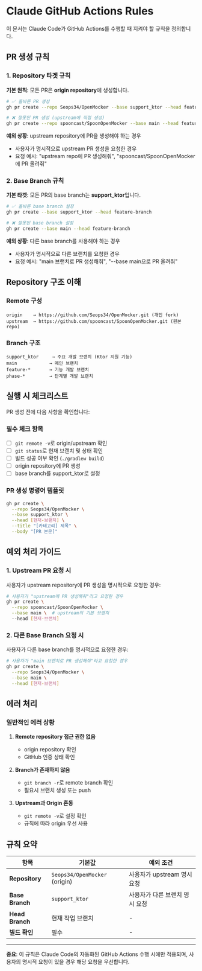# Claude GitHub Actions Rules

이 문서는 Claude Code가 GitHub Actions를 수행할 때 지켜야 할 규칙을 정의합니다.

## PR 생성 규칙

### 1. Repository 타겟 규칙

**기본 원칙**: 모든 PR은 **origin repository**에 생성합니다.

```bash
# ✅ 올바른 PR 생성
gh pr create --repo Seops34/OpenMocker --base support_ktor --head feature-branch

# ❌ 잘못된 PR 생성 (upstream에 직접 생성)
gh pr create --repo spooncast/SpoonOpenMocker --base main --head feature-branch
```

**예외 상황**: upstream repository에 PR을 생성해야 하는 경우
- 사용자가 명시적으로 upstream PR 생성을 요청한 경우
- 요청 예시: "upstream repo에 PR 생성해줘", "spooncast/SpoonOpenMocker에 PR 올려줘"

### 2. Base Branch 규칙

**기본 타겟**: 모든 PR의 base branch는 **support_ktor**입니다.

```bash
# ✅ 올바른 base branch 설정
gh pr create --base support_ktor --head feature-branch

# ❌ 잘못된 base branch 설정
gh pr create --base main --head feature-branch
```

**예외 상황**: 다른 base branch를 사용해야 하는 경우
- 사용자가 명시적으로 다른 브랜치를 요청한 경우
- 요청 예시: "main 브랜치로 PR 생성해줘", "--base main으로 PR 올려줘"

## Repository 구조 이해

### Remote 구성
```
origin    → https://github.com/Seops34/OpenMocker.git (개인 fork)
upstream  → https://github.com/spooncast/SpoonOpenMocker.git (원본 repo)
```

### Branch 구조
```
support_ktor     → 주요 개발 브랜치 (Ktor 지원 기능)
main            → 메인 브랜치
feature-*       → 기능 개발 브랜치
phase-*         → 단계별 개발 브랜치
```

## 실행 시 체크리스트

PR 생성 전에 다음 사항을 확인합니다:

### 필수 체크 항목
- [ ] `git remote -v`로 origin/upstream 확인
- [ ] `git status`로 현재 브랜치 및 상태 확인
- [ ] 빌드 성공 여부 확인 (`./gradlew build`)
- [ ] origin repository에 PR 생성
- [ ] base branch를 support_ktor로 설정

### PR 생성 명령어 템플릿
```bash
gh pr create \
  --repo Seops34/OpenMocker \
  --base support_ktor \
  --head [현재-브랜치] \
  --title "[카테고리] 제목" \
  --body "[PR 본문]"
```

## 예외 처리 가이드

### 1. Upstream PR 요청 시
사용자가 upstream repository에 PR 생성을 명시적으로 요청한 경우:

```bash
# 사용자가 "upstream에 PR 생성해줘"라고 요청한 경우
gh pr create \
  --repo spooncast/SpoonOpenMocker \
  --base main \  # upstream의 기본 브랜치
  --head [현재-브랜치]
```

### 2. 다른 Base Branch 요청 시
사용자가 다른 base branch를 명시적으로 요청한 경우:

```bash
# 사용자가 "main 브랜치로 PR 생성해줘"라고 요청한 경우
gh pr create \
  --repo Seops34/OpenMocker \
  --base main \
  --head [현재-브랜치]
```

## 에러 처리

### 일반적인 에러 상황
1. **Remote repository 접근 권한 없음**
   - origin repository 확인
   - GitHub 인증 상태 확인

2. **Branch가 존재하지 않음**
   - `git branch -r`로 remote branch 확인
   - 필요시 브랜치 생성 또는 push

3. **Upstream과 Origin 혼동**
   - `git remote -v`로 설정 확인
   - 규칙에 따라 origin 우선 사용

## 규칙 요약

| 항목 | 기본값 | 예외 조건 |
|------|--------|-----------|
| **Repository** | `Seops34/OpenMocker` (origin) | 사용자가 upstream 명시 요청 |
| **Base Branch** | `support_ktor` | 사용자가 다른 브랜치 명시 요청 |
| **Head Branch** | 현재 작업 브랜치 | - |
| **빌드 확인** | 필수 | - |

---

**중요**: 이 규칙은 Claude Code의 자동화된 GitHub Actions 수행 시에만 적용되며, 사용자의 명시적 요청이 있을 경우 해당 요청을 우선합니다.